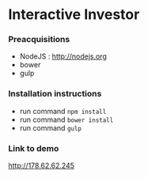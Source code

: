 # Interactive Investor

### Preacquisitions
* NodeJS : http://nodejs.org
* bower
* gulp

### Installation instructions
* run command ```npm install```
* run command ```bower install```
* run command ```gulp```

### Link to demo
http://178.62.62.245
